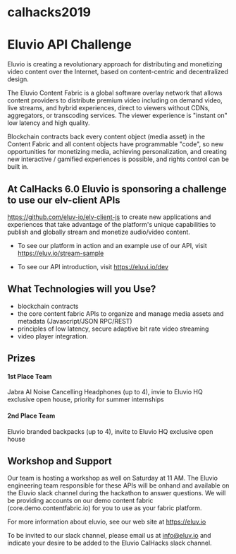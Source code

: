 # calhacks2019

# Eluvio API Challenge #

Eluvio is creating a revolutionary approach for distributing and monetizing video content over the Internet, based on content-centric and decentralized design. 

The Eluvio Content Fabric is a global software overlay network that allows content providers to distribute premium video including on demand video, live streams, and hybrid experiences, direct to viewers without CDNs, aggregators, or transcoding services. The viewer experience is "instant on" low latency and high quality. 

Blockchain contracts back every content object (media asset) in the Content Fabric and all content objects have programmable "code", so new opportunities for monetizing media, achieving personalization, and creating new interactive / gamified experiences is possible, and rights control can be built in.

## At CalHacks 6.0 Eluvio is sponsoring a challenge to use our elv-client APIs ##
https://github.com/eluv-io/elv-client-js to create new applications and experiences that take advantage of the platform's unique capabilities to publish and globally stream and monetize audio/video content. 

- To see our platform in action and an example use of our API, visit https://eluv.io/stream-sample

- To see our API introduction, visit https://eluvi.io/dev

## What Technologies will you Use? ##
- blockchain contracts
- the core content fabric APIs to organize and manage media assets and metadata (Javascript/JSON RPC/REST)
- principles of low latency, secure adaptive bit rate video streaming
- video player integration.

## Prizes ##
#### 1st Place Team ####
Jabra AI Noise Cancelling Headphones (up to 4), invie to Eluvio HQ exclusive open house, 
priority for summer internships
#### 2nd Place Team ####
Eluvio branded backpacks (up to 4), invite to Eluvio HQ exclusive open house

## Workshop and Support ##
Our team is hosting a workshop as well on Saturday at 11 AM.
The Eluvio engineering team responsible for these APIs will be onhand and available on the Eluvio slack channel during the hackathon to answer questions. We will be providing accounts on our demo content fabric (core.demo.contentfabric.io) for you to use as your fabric platform. 

For more information about eluvio, see our web site at https://eluv.io  

To be invited to our slack channel, please email us at info@eluv.io and indicate your desire to be added to the Eluvio CalHacks slack channel.
